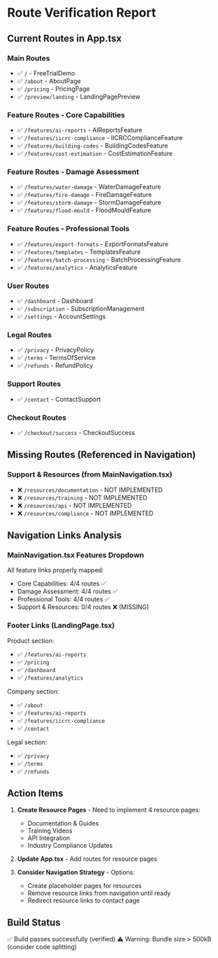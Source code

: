 # Route Verification Report

## Current Routes in App.tsx

### Main Routes
- ✅ `/` - FreeTrialDemo
- ✅ `/about` - AboutPage
- ✅ `/pricing` - PricingPage
- ✅ `/preview/landing` - LandingPagePreview

### Feature Routes - Core Capabilities
- ✅ `/features/ai-reports` - AIReportsFeature
- ✅ `/features/iicrc-compliance` - IICRCComplianceFeature
- ✅ `/features/building-codes` - BuildingCodesFeature
- ✅ `/features/cost-estimation` - CostEstimationFeature

### Feature Routes - Damage Assessment
- ✅ `/features/water-damage` - WaterDamageFeature
- ✅ `/features/fire-damage` - FireDamageFeature
- ✅ `/features/storm-damage` - StormDamageFeature
- ✅ `/features/flood-mould` - FloodMouldFeature

### Feature Routes - Professional Tools
- ✅ `/features/export-formats` - ExportFormatsFeature
- ✅ `/features/templates` - TemplatesFeature
- ✅ `/features/batch-processing` - BatchProcessingFeature
- ✅ `/features/analytics` - AnalyticsFeature

### User Routes
- ✅ `/dashboard` - Dashboard
- ✅ `/subscription` - SubscriptionManagement
- ✅ `/settings` - AccountSettings

### Legal Routes
- ✅ `/privacy` - PrivacyPolicy
- ✅ `/terms` - TermsOfService
- ✅ `/refunds` - RefundPolicy

### Support Routes
- ✅ `/contact` - ContactSupport

### Checkout Routes
- ✅ `/checkout/success` - CheckoutSuccess

## Missing Routes (Referenced in Navigation)

### Support & Resources (from MainNavigation.tsx)
- ❌ `/resources/documentation` - NOT IMPLEMENTED
- ❌ `/resources/training` - NOT IMPLEMENTED
- ❌ `/resources/api` - NOT IMPLEMENTED
- ❌ `/resources/compliance` - NOT IMPLEMENTED

## Navigation Links Analysis

### MainNavigation.tsx Features Dropdown
All feature links properly mapped:
- Core Capabilities: 4/4 routes ✅
- Damage Assessment: 4/4 routes ✅
- Professional Tools: 4/4 routes ✅
- Support & Resources: 0/4 routes ❌ (MISSING)

### Footer Links (LandingPage.tsx)
Product section:
- ✅ `/features/ai-reports`
- ✅ `/pricing`
- ✅ `/dashboard`
- ✅ `/features/analytics`

Company section:
- ✅ `/about`
- ✅ `/features/ai-reports`
- ✅ `/features/iicrc-compliance`
- ✅ `/contact`

Legal section:
- ✅ `/privacy`
- ✅ `/terms`
- ✅ `/refunds`

## Action Items

1. **Create Resource Pages** - Need to implement 4 resource pages:
   - Documentation & Guides
   - Training Videos
   - API Integration
   - Industry Compliance Updates

2. **Update App.tsx** - Add routes for resource pages

3. **Consider Navigation Strategy** - Options:
   - Create placeholder pages for resources
   - Remove resource links from navigation until ready
   - Redirect resource links to contact page

## Build Status
✅ Build passes successfully (verified)
⚠️ Warning: Bundle size > 500kB (consider code splitting)
